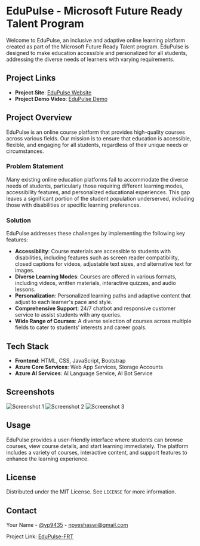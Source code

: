# EduPulse - Microsoft Future Ready Talent Program

Welcome to EduPulse, an inclusive and adaptive online learning platform created as part of the Microsoft Future Ready Talent program. EduPulse is designed to make education accessible and personalized for all students, addressing the diverse needs of learners with varying requirements.

## Project Links

- **Project Site**: [EduPulse Website](https://your-project-site-link)
- **Project Demo Video**: [EduPulse Demo](https://your-demo-video-link)

## Project Overview

EduPulse is an online course platform that provides high-quality courses across various fields. Our mission is to ensure that education is accessible, flexible, and engaging for all students, regardless of their unique needs or circumstances.

### Problem Statement

Many existing online education platforms fail to accommodate the diverse needs of students, particularly those requiring different learning modes, accessibility features, and personalized educational experiences. This gap leaves a significant portion of the student population underserved, including those with disabilities or specific learning preferences.

### Solution

EduPulse addresses these challenges by implementing the following key features:

- **Accessibility**: Course materials are accessible to students with disabilities, including features such as screen reader compatibility, closed captions for videos, adjustable text sizes, and alternative text for images.
- **Diverse Learning Modes**: Courses are offered in various formats, including videos, written materials, interactive quizzes, and audio lessons.
- **Personalization**: Personalized learning paths and adaptive content that adjust to each learner's pace and style.
- **Comprehensive Support**: 24/7 chatbot and responsive customer service to assist students with any queries.
- **Wide Range of Courses**: A diverse selection of courses across multiple fields to cater to students' interests and career goals.

## Tech Stack

- **Frontend**: HTML, CSS, JavaScript, Bootstrap
- **Azure Core Services**: Web App Services, Storage Accounts
- **Azure AI Services**: AI Language Service, AI Bot Service

## Screenshots

![Screenshot 1](https://ibb.co/z4Dg126)
![Screenshot 2](https://your-screenshot2-link)
![Screenshot 3](https://your-screenshot3-link)

## Usage

EduPulse provides a user-friendly interface where students can browse courses, view course details, and start learning immediately. The platform includes a variety of courses, interactive content, and support features to enhance the learning experience.

## License

Distributed under the MIT License. See `LICENSE` for more information.

## Contact

Your Name - [@yp9435](https://github.com/yp9435) - npyeshaswi@gmail.com

Project Link: [EduPulse-FRT](https://github.com/yp9435/EduPulse-FRT)

 
